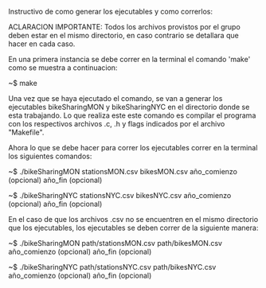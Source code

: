 Instructivo de como generar los ejecutables y como correrlos:

ACLARACION IMPORTANTE: Todos los archivos provistos por el grupo deben estar en el mismo directorio, en caso contrario se detallara que hacer en cada caso.

En una primera instancia se debe correr en la terminal el comando 'make' como se muestra a continuacion:

~$ make

Una vez que se haya ejecutado el comando, se van a generar los ejecutables bikeSharingMON y bikeSharingNYC en el directorio donde se esta trabajando.
Lo que realiza este este comando es compilar el programa con los respectivos archivos .c, .h y flags indicados por el archivo "Makefile".

Ahora lo que se debe hacer para correr los ejecutables correr en la terminal los siguientes comandos:

~$ ./bikeSharingMON stationsMON.csv bikesMON.csv año_comienzo (opcional) año_fin (opcional)

~$ ./bikeSharingNYC stationsNYC.csv bikesNYC.csv año_comienzo (opcional) año_fin (opcional)

En el caso de que los archivos .csv no se encuentren en el mismo directorio que los ejecutables, los ejecutables se deben correr de la siguiente manera:

~$ ./bikeSharingMON path/stationsMON.csv path/bikesMON.csv año_comienzo (opcional) año_fin (opcional)

~$ ./bikeSharingNYC path/stationsNYC.csv path/bikesNYC.csv año_comienzo (opcional) año_fin (opcional)

